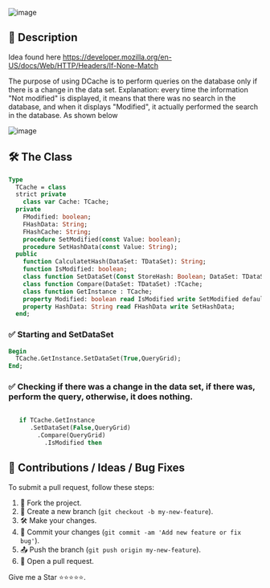 ![image](https://github.com/user-attachments/assets/65b918d8-ede9-4771-9961-77c89336f6bb)

## 📖 Description
Idea found here https://developer.mozilla.org/en-US/docs/Web/HTTP/Headers/If-None-Match

The purpose of using DCache is to perform queries on the database only if there is a change in the data set.
Explanation: every time the information "Not modified" is displayed, it means that there was no search in the database, and when it displays "Modified", it actually performed the search in the database.
As shown below

![image](https://github.com/user-attachments/assets/4fcb93e4-33f2-4413-b4e9-a154202e8829)

## 🛠️ The Class

``` pascal
Type
  TCache = class
  strict private
    class var Cache: TCache;
  private
    FModified: boolean;
    FHashData: String;
    FHashCache: String;
    procedure SetModified(const Value: boolean);
    procedure SetHashData(const Value: String);
  public
    function CalculatetHash(DataSet: TDataSet): String;
    function IsModified: boolean;
    class function SetDataSet(Const StoreHash: Boolean; DataSet: TDataSet) :TCache;
    class function Compare(DataSet: TDataSet) :TCache;
    class function GetInstance : TCache;
    property Modified: boolean read IsModified write SetModified default False;
    property HashData: String read FHashData write SetHashData;
  end;
```

### ✅ Starting and SetDataSet 
``` pascal
Begin
  TCache.GetInstance.SetDataSet(True,QueryGrid);
End;

```
### ✅ Checking if there was a change in the data set, if there was, perform the query, otherwise, it does nothing.
``` pascal

   if TCache.GetInstance
      .SetDataSet(False,QueryGrid)
        .Compare(QueryGrid)
          .IsModified then

```
 

## 💬 Contributions / Ideas / Bug Fixes
To submit a pull request, follow these steps:

1. 🍴 Fork the project.
2. 🌿 Create a new branch (`git checkout -b my-new-feature`).
3. 🛠️ Make your changes.
4. 💾 Commit your changes (`git commit -am 'Add new feature or fix bug'`).
5. 📤 Push the branch (`git push origin my-new-feature`).
6. 🔄 Open a pull request.

Give me a Star ⭐⭐⭐⭐⭐.
